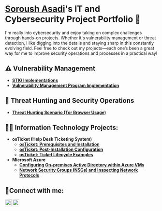 <h1><a href="https://www.linkedin.com/in/soroush-asadi-881098178/">Soroush Asadi</a>'s IT and Cybersecurity Project Portfolio 🔐</h1>

<p>I'm really into cybersecurity and enjoy taking on complex challenges through hands-on projects. Whether it's vulnerability management or threat detection, I like digging into the details and staying sharp in this constantly evolving field. Feel free to check out my projects—each one’s been a great way for me to improve security operations and processes in a practical way!</p>
<h2>⚠️ Vulnerability Management</h2>

- <b>[STIG Implementations](https://github.com/ghatell/stig-implementations)<b>
- <b>[Vulnerability Management Program Implementation](https://github.com/ghatell/vulnerability-management-program)<b>

<h2>🚨 Threat Hunting and Security Operations</h2>

- <b>[Threat Hunting Scenario (Tor Browser Usage)](https://github.com/ghatell/threat-hunting-scenario-tor)<b>


<h2>👨‍💻 Information Technology Projects:</h2>

- <b>osTicket (Help Desk Ticketing System)</b>
  - [osTicket: Prerequisites and Installation](https://github.com/ghatell/osticket-prereqs)
  - [osTicket: Post-Installation Configuration](https://github.com/ghatell/post-install-config)
  - [osTicket: Ticket Lifecycle Examples](https://github.com/ghatell/ticket-lifecycle)
- <b>Microsoft Azure</b>
  - [Configuring On-premises Active Directory within Azure VMs](https://github.com/ghatell/configure-ad)
  - [Network Security Groups (NSGs) and Inspecting Network Protocols](https://github.com/ghatell/azure-network-protocols)

<h2>🤳Connect with me:</h2>

[<img align="left" alt="Soroush | LinkedIn" width="22px" src="https://cdn.jsdelivr.net/npm/simple-icons@v3/icons/linkedin.svg" />][linkedin]
[<img align="left" alt="Soroush | Instagram" width="22px" src="https://cdn.jsdelivr.net/npm/simple-icons@v3/icons/instagram.svg" />][instagram]

[linkedin]: https://www.linkedin.com/in/soroush-asadi-881098178/
[instagram]: https://www.instagram.com/soroushasad1/

[twitter]: https://twitter.com/___________
[youtube]: https://www.youtube.com/c/___________
[instagram]: https://www.instagram.com/___________
[linkedin]: https://linkedin.com/in/___________

<!--
<img width="35" alt="image" src="https://github.com/user-attachments/assets/2f41c7cd-5ea8-4475-b451-a37161b6c3fb"> 
<img width="35" alt="image" src="https://github.com/user-attachments/assets/77649969-9910-4994-8b96-74a116cfb2a8">
-->
